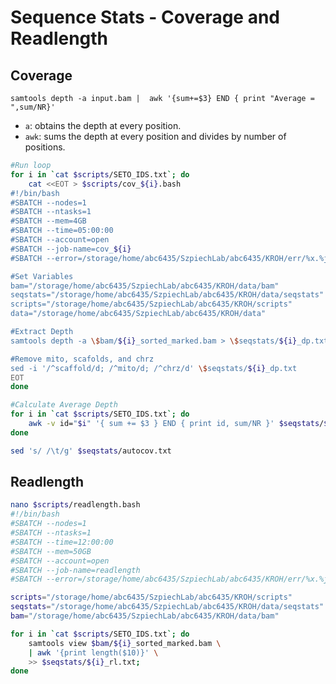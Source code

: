 
# Sequence Stats - Coverage and Readlength

## Coverage
`samtools depth -a input.bam |  awk '{sum+=$3} END { print "Average = ",sum/NR}'`
- `a`: obtains the depth at every position. 
- `awk`: sums the depth at every position and divides by number of positions.

```bash
#Run loop
for i in `cat $scripts/SETO_IDS.txt`; do 
    cat <<EOT > $scripts/cov_${i}.bash
#!/bin/bash
#SBATCH --nodes=1
#SBATCH --ntasks=1
#SBATCH --mem=4GB
#SBATCH --time=05:00:00
#SBATCH --account=open
#SBATCH --job-name=cov_${i}
#SBATCH --error=/storage/home/abc6435/SzpiechLab/abc6435/KROH/err/%x.%j.out

#Set Variables
bam="/storage/home/abc6435/SzpiechLab/abc6435/KROH/data/bam"
seqstats="/storage/home/abc6435/SzpiechLab/abc6435/KROH/data/seqstats"
scripts="/storage/home/abc6435/SzpiechLab/abc6435/KROH/scripts"
data="/storage/home/abc6435/SzpiechLab/abc6435/KROH/data"

#Extract Depth
samtools depth -a \$bam/${i}_sorted_marked.bam > \$seqstats/${i}_dp.txt

#Remove mito, scafolds, and chrz
sed -i '/^scaffold/d; /^mito/d; /^chrz/d' \$seqstats/${i}_dp.txt
EOT
done

#Calculate Average Depth
for i in `cat $scripts/SETO_IDS.txt`; do
    awk -v id="$i" '{ sum += $3 } END { print id, sum/NR }' $seqstats/${i}_dp.txt >> $seqstats/autocov.txt
done

sed 's/ /\t/g' $seqstats/autocov.txt
```

## Readlength
```bash
nano $scripts/readlength.bash
#!/bin/bash
#SBATCH --nodes=1
#SBATCH --ntasks=1
#SBATCH --time=12:00:00
#SBATCH --mem=50GB
#SBATCH --account=open
#SBATCH --job-name=readlength
#SBATCH --error=/storage/home/abc6435/SzpiechLab/abc6435/KROH/err/%x.%j.out

scripts="/storage/home/abc6435/SzpiechLab/abc6435/KROH/scripts"
seqstats="/storage/home/abc6435/SzpiechLab/abc6435/KROH/data/seqstats"
bam="/storage/home/abc6435/SzpiechLab/abc6435/KROH/data/bam"

for i in `cat $scripts/SETO_IDS.txt`; do 
    samtools view $bam/${i}_sorted_marked.bam \
    | awk '{print length($10)}' \
    >> $seqstats/${i}_rl.txt;
done 
```

